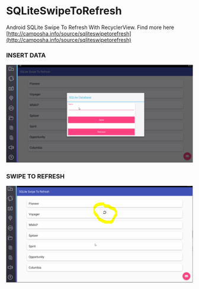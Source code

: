 # SQLiteSwipeToRefresh
Android SQLite Swipe To Refresh With RecyclerView. Find more here [http://camposha.info/source/sqliteswipetorefresh](http://camposha.info/source/sqliteswipetorefresh)


### INSERT DATA

![](/demos/InsertData.PNG)

### SWIPE TO REFRESH

![](/demos/SwipeRefresh.PNG)
